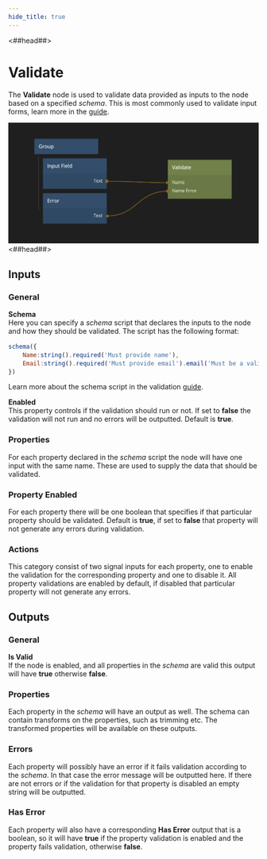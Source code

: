```yaml
---
hide_title: true
---
```


<##head##>
# Validate

The **Validate** node is used to validate data provided as inputs to the node based on a specified _schema_. This is most commonly used to validate input forms, learn more in the [guide](/modules/validation).

![](/modules/validation/simple-validate.png ':class=img-size-l')
<##head##>

## Inputs

### General

**Schema**  
Here you can specify a _schema_ script that declares the inputs to the node and how they should be validated. The script has the following format:

```javascript
schema({
    Name:string().required('Must provide name'),
    Email:string().required('Must provide email').email('Must be a valid email')
})
```

Learn more about the schema script in the validation [guide](/modules/validation).

**Enabled**  
This property controls if the validation should run or not. If set to **false** the validation will not run and no errors will be outputted. Default is **true**.

### Properties
For each property declared in the _schema_ script the node will have one input with the same name. These are used to supply the data that should be validated.

### Property Enabled
For each property there will be one boolean that specifies if that particular property should be validated. Default is **true**, if set to **false** that property will not generate any errors during validation.

### Actions
This category consist of two signal inputs for each property, one to enable the validation for the corresponding property and one to disable it. All property validations are enabled by default, if disabled that particular property will not generate any errors.

## Outputs

### General

**Is Valid**  
If the node is enabled, and all properties in the _schema_ are valid this output will have **true** otherwise **false**.

### Properties
Each property in the _schema_ will have an output as well. The schema can contain transforms on the properties, such as trimming etc. The transformed properties will be available on these outputs.

### Errors
Each property will possibly have an error if it fails validation according to the _schema_. In that case the error message will be outputted here. If there are not errors or if the validation for that property is disabled an empty string will be outputted.

### Has Error
Each property will also have a corresponding **Has Error** output that is a boolean, so it will have **true** if the property validation is enabled and the property fails validation, otherwise **false**.
